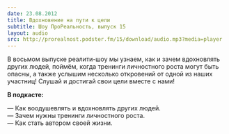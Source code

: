 ```yaml
---
date: 23.08.2012
title: Вдохновение на пути к цели
subtitle: Шоу ПроРеальность, выпуск 15
layout: audio
src: http://prorealnost.podster.fm/15/download/audio.mp3?media=player
---
```


В восьмом выпуске реалити-шоу мы узнаем, как и зачем вдохновлять других людей, поймём, когда тренинги личностного роста могут быть опасны, а также услышим несколько откровений от одной из наших участниц! Слушай и достигай свои цели вместе с нами!

**В подкасте:**

— Как воодушевлять и вдохновлять других людей.  
— Зачем нужны тренинги личностного роста.  
— Как стать автором своей жизни.  
